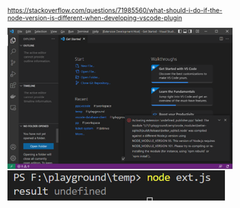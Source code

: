 https://stackoverflow.com/questions/71985560/what-should-i-do-if-the-node-version-is-different-when-developing-vscode-plugin

![error in vscode](https://raw.githubusercontent.com/daGaiGuanYu/temp/vscode20220424/err_in_vscode.png)
![out of vscode](https://raw.githubusercontent.com/daGaiGuanYu/temp/vscode20220424/out_of_vscode.png)